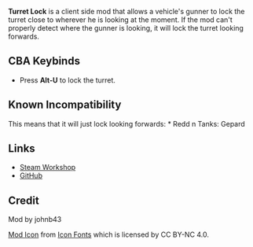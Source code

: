 **Turret Lock** is a client side mod that allows a vehicle's gunner to lock the turret close to wherever he is looking at the moment.
If the mod can't properly detect where the gunner is looking, it will lock the turret looking forwards.

<h2>CBA Keybinds</h2>

* Press **Alt-U** to lock the turret.

<h2>Known Incompatibility</h2>
This means that it will just lock looking forwards:
* Redd n Tanks: Gepard

<h2>Links</h2>

* [Steam Workshop](https://steamcommunity.com/sharedfiles/filedetails/?id=2777111000)
* [GitHub](https://github.com/johnb432/Turret-Lock)

<h2>Credit</h2>

Mod by johnb43

[Mod Icon](http://getdrawings.com/get-drawing#army-tank-drawing-61.jpg) from [Icon Fonts](http://www.onlinewebfonts.com/icon) which is licensed by CC BY-NC 4.0.
